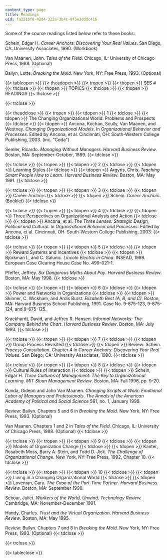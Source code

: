 ```yaml
---
content_type: page
title: Readings
uid: fa221bf8-42d4-322a-3b4c-9f5e3dddc416
---
```


Some of the course readings listed below refer to these books:

Schein, Edgar H. _Career Anchors: Discovering Your Real Values_. San Diego, CA: University Associates, 1990. (Workbook)

Van Maanen, John. _Tales of the Field._ Chicago, IL: University of Chicago Press, 1988. (Optional)

Bailyn, Lotte. _Breaking the Mold_. New York, NY: Free Press, 1993. (Optional)

{{< tableopen >}}
{{< theadopen >}}
{{< tropen >}}
{{< thopen >}}
SES #
{{< thclose >}}
{{< thopen >}}
TOPICS
{{< thclose >}}
{{< thopen >}}
READINGS
{{< thclose >}}

{{< trclose >}}

{{< theadclose >}}
{{< tropen >}}
{{< tdopen >}}
1
{{< tdclose >}}
{{< tdopen >}}
The Changing Organizational World: Problems and Prospects
{{< tdclose >}}
{{< tdopen >}}
Ancona, Kochan, Scully, Van Maanen, and Westney. _Changing Organizational Models_. In _Organizational Behavior and Processes_. Edited by Ancona, et al. Cincinnati, OH: South-Western College Publishing, 2003. (inc. "Coda")  
  
Semler, Ricardo. _Managing Without Managers_. _Harvard Business Review_. Boston, MA: September-October, 1989.
{{< tdclose >}}

{{< trclose >}}
{{< tropen >}}
{{< tdopen >}}
2
{{< tdclose >}}
{{< tdopen >}}
Learning Styles
{{< tdclose >}}
{{< tdopen >}}
Argyris, Chris. _Teaching Smart People How to Learn_. _Harvard Business Review_. Boston, MA: May 1991.
{{< tdclose >}}

{{< trclose >}}
{{< tropen >}}
{{< tdopen >}}
3
{{< tdclose >}}
{{< tdopen >}}
Career Anchors
{{< tdclose >}}
{{< tdopen >}}
Schein. _Career Anchors_. (Booklet)
{{< tdclose >}}

{{< trclose >}}
{{< tropen >}}
{{< tdopen >}}
4
{{< tdclose >}}
{{< tdopen >}}
Three Perspectives on Organizational Analysis and Action
{{< tdclose >}}
{{< tdopen >}}
Ancona, et al. _The Three Lenses: Strategic Design, Political and Cultural_. In _Organizational Behavior and Processes_. Edited by Ancona, et al. Cincinnati, OH: South-Western College Publishing, 2003.
{{< tdclose >}}

{{< trclose >}}
{{< tropen >}}
{{< tdopen >}}
5
{{< tdclose >}}
{{< tdopen >}}
Reward Systems and Incentives
{{< tdclose >}}
{{< tdopen >}}
Björkman I., and C. Galunic. _Lincoln Electric in China_. INSEAD, 1999. European Case Clearing House Case No. 499-021-1.  
  
Pfeffer, Jeffrey. _Six Dangerous Myths About Pay_. _Harvard Business Review_. Boston, MA: May 1998.
{{< tdclose >}}

{{< trclose >}}
{{< tropen >}}
{{< tdopen >}}
6
{{< tdclose >}}
{{< tdopen >}}
Power and Networks in Organizations
{{< tdclose >}}
{{< tdopen >}}
Skinner, C. Wickham, and Ardis Burst. _Elizabeth Best (A, B, and C)_. Boston, MA: Harvard Business School Publishing, 1991. Case No. 9-675-123, 9-675-124, and 9-675-125.  
  
Krackhardt, David, and Jeffrey R. Hansen. _Informal Networks: The Company Behind the Chart_. _Harvard Business Review_. Boston, MA: July 1993.
{{< tdclose >}}

{{< trclose >}}
{{< tropen >}}
{{< tdopen >}}
7
{{< tdclose >}}
{{< tdopen >}}
Group Process Revisited
{{< tdclose >}}
{{< tdopen >}}
Review: Schein. _Process Consultation_. Chapter 4 in _Career Anchors: Discovering Your Real Values_. San Diego, CA: University Associates, 1990.
{{< tdclose >}}

{{< trclose >}}
{{< tropen >}}
{{< tdopen >}}
8
{{< tdclose >}}
{{< tdopen >}}
Cultural Rules of Interaction
{{< tdclose >}}
{{< tdopen >}}
Schein, Edgar H. _Three Cultures of Management: The Key to Organizational Learning_. _MIT Sloan Management Review_. Boston, MA: Fall 1996, pp. 9-20.  
  
Kunda, Gideon and John Van Maanen. _Changing Scripts at Work: Emotional Labor of Managers and Professionals_. _The Annals of the American Academy of Political and Social Science_ 561, no. 1, January 1999.  
  
Review: Bailyn. Chapters 5 and 6 in _Breaking the Mold_. New York, NY: Free Press, 1993. (Optional)  
  
Van Maanen. Chapters 1 and 2 in _Tales of the Field_. Chicago, IL: University of Chicago Press, 1988. (Optional)
{{< tdclose >}}

{{< trclose >}}
{{< tropen >}}
{{< tdopen >}}
9
{{< tdclose >}}
{{< tdopen >}}
Models of Organization Change
{{< tdclose >}}
{{< tdopen >}}
Kanter, Rosabeth Moss, Barry A. Stein, and Todd D. Jick. _The Challenge of Organizational Change_. New York, NY: Free Press, 1992, Chapter 10.
{{< tdclose >}}

{{< trclose >}}
{{< tropen >}}
{{< tdopen >}}
10
{{< tdclose >}}
{{< tdopen >}}
Living in a Changing Organizational World
{{< tdclose >}}
{{< tdopen >}}
Loveman, Gary. _The Case of the Part-Time Partner_. _Harvard Business Review._ Boston, MA: September 1990.  
  
Schoar, Juliet. _Workers of the World, Unwind_. _Technology Review._ Cambridge, MA: November-December 1991.  
  
Handy, Charles. _Trust and the Virtual Organization_. _Harvard Business Review_. Boston, MA: May 1995.  
  
Review: Bailyn. Chapters 7 and 8 in _Breaking the Mold._ New York, NY: Free Press, 1993. (Optional)
{{< tdclose >}}

{{< trclose >}}

{{< tableclose >}}